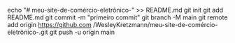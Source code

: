 echo "# meu-site-de-comércio-eletrônico-" >> README.md 
git init 
git add README.md 
git commit -m "primeiro commit" 
git branch -M main 
git remote add origin https://github.com /WesleyKretzmann/meu-site-de-comércio-eletrônico-.git
 git push -u origin main
